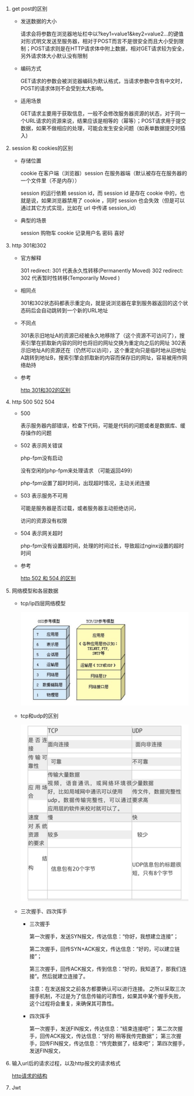 1. get post的区别

   - 发送数据的大小

     请求会将参数在浏览器地址栏中以?key1=value1&key2=value2...的键值对形式明文发送至服务器，相对于POST而言不是很安全而且大小受到限制；POST请求则是在HTTP请求体中附上数据，相对GET请求较为安全，另外请求体大小默认没有限制

   - 编码方式

     GET请求的参数会被浏览器编码为默认格式，当请求参数中含有中文时，POST的请求体则不会受到太大影响。

   - 适用场景

     GET请求主要用于获取信息，一般不会修改服务器资源的状态，对于同一个URL请求的资源来说，结果应该是相等的（幂等）；POST请求用于提交数据，如果不做相应的处理，可能会发生安全问题（如表单数据提交时插入)

     

2. session  和 cookies的区别

   - 存储位置 

     cookie 在客户端（浏览器）session 在服务器端（默认被存在在服务器的一个文件里（不是内存））

     session 的运行依赖 session id，而 session id 是存在 cookie 中的，也就是说，如果浏览器禁用了 cookie ，同时 session 也会失效（但是可以通过其它方式实现，比如在 url 中传递 session_id） 

   - 典型的场景

     session 购物车    cookie   记录用户名 密码  喜好

     

3. http 301和302

   - 官方解释

     301 redirect: 301 代表永久性转移(Permanently Moved)
     302 redirect: 302 代表暂时性转移(Temporarily Moved )

   - 相同点

     301和302状态码都表示重定向，就是说浏览器在拿到服务器返回的这个状态码后会自动跳转到一个新的URL地址

   - 不同点

     301表示旧地址A的资源已经被永久地移除了（这个资源不可访问了），搜索引擎在抓取新内容的同时也将旧的网址交换为重定向之后的网址
     302表示旧地址A的资源还在（仍然可以访问），这个重定向只是临时地从旧地址A跳转到地址B，搜索引擎会抓取新的内容而保存旧的网址，容易被用作网络劫持

   - 参考

     [http 301和302的区别](https://www.cnblogs.com/lanqiu5ge/p/9457074.html)

     

4. http 500 502 504

   - 500 

     表示服务器内部错误，检查下代码，可能是代码的问题或者是数据库、缓存操作的问题

   - 502 表示网关错误

     php-fpm没有启动

     没有空闲的php-fpm来处理请求 （可能返回499）

     php-fpm设置了超时时间，出现超时情况，主动关闭连接

   - 503 表示服务不可用

     可能是服务器是否过载，或者服务器主动拒绝访问，

     访问的资源没有权限

   - 504 表示网关超时

     php-fpm没有设置超时间，处理的时间过长，导致超过nginx设置的超时时间

   - 参考

     [http 502 和 504 的区别](https://blog.csdn.net/qq_32792365/article/details/85233583)



5. 网络模型和各层数据

   - tcp/ip四层网络模型

     ![avatar](Public/img/net1.jpg)

   - tcp和udp的区别

     ![avatar](Public/img/net2.jpg)

   - 三次握手、四次挥手

     - 三次握手

       第一次握手，发送SYN报文，传达信息：“你好，我想建立连接”；

       第二次握手，回传SYN+ACK报文，传达信息：“好的，可以建立链接”；

       第三次握手，回传ACK报文，传到信息：“好的，我知道了，那我们连接”。然后就建立连接了。

       注意：在发送报文之前各方都要确认可以进行连接。
       之所以采取三次握手机制，不过是为了信息传输的可靠性，如果其中某个握手失败，这个过程将会重复，来确保其可靠性。

     - 四次挥手

       第一次握手，发送FIN报文，传达信息：“结束连接吧”；
       第二次次握手，回传ACK报文，传达信息：“好的 稍等我传完数据”；
       第三次握手，回传FIN报文，传达信息：“传完数据了，结束吧”；
       第四次握手，发送FIN报文，

6. 输入url后的请求过程，以及http报文的请求格式

   [http请求的结构](https://note.youdao.com/s/Cgc3xx19)
   
7. Jwt

